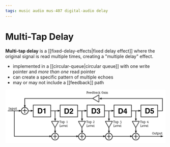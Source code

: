 ```yaml
---
tags: music audio mus-407 digital-audio delay
---
```


# Multi-Tap Delay

**Multi-tap delay** is a [[fixed-delay-effects|fixed delay effect]] where the original signal is read multiple times, creating a "multiple delay" effect.

- implemented in a [[circular-queue|circular queue]] with one write pointer and _more than one_ read pointer
- can create a specific pattern of multiple echoes
- may or may not include a [[feedback]] path

![Multi-tap delay signal flow](../attachments/multi-tap-delay-signal-flow.png)
